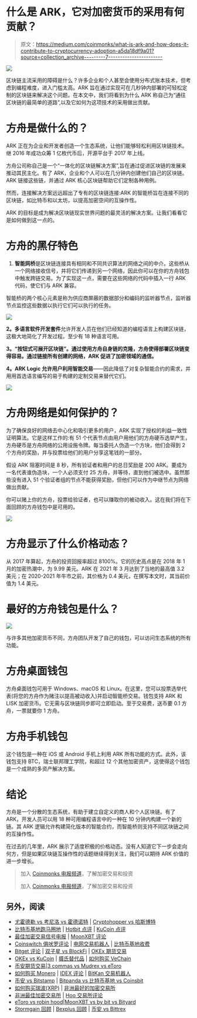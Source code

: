# 什么是 ARK，它对加密货币的采用有何贡献？

> 原文：<https://medium.com/coinmonks/what-is-ark-and-how-does-it-contribute-to-cryptocurrency-adoption-a5da18df9a01?source=collection_archive---------7----------------------->

![](img/7e1f442a6d16add2bd4ad233537b000b.png)

区块链主流采用的障碍是什么？许多企业和个人甚至会使用分布式账本技术，但考虑到编程难度，进入门槛太高。ARK 旨在通过实现可在几秒钟内部署的可轻松定制的区块链来解决这个问题。在本文中，我们将看到为什么 ARK 称自己为“通往区块链的最简单的道路”,以及它如何为这项技术的采用做出贡献。

# 方舟是做什么的？

ARK 正在为企业和开发者创造一个生态系统，让他们能够轻松利用区块链技术。继 2016 年成功众筹 1 亿枚代币后，开源平台于 2017 年上线。

方舟公司称自己是一个“一体化的区块链解决方案”,旨在通过促进区块链的发展来推动其民主化。有了 ARK，企业和个人可以在几分钟内创建他们自己的区块链。ARK 链接这些链，并通过 ARK 核心区块链帮助它们定制各种用例。

然而，连接解决方案远远超出了专有的区块链连接:ARK 的智能桥旨在连接不同的区块链，如比特币和以太坊，以提高加密空间的互操作性。

ARK 的目标是成为解决区块链现实世界问题的最灵活的解决方案。让我们看看它是如何做到这一点的。

# 方舟的黑仔特色

1.  **智能网桥**是区块链连接具有相同和不同共识算法的网络之间的中介。这些桥从一个网络接收信号，并将它们传递到另一个网络，因此你可以在你的方舟钱包中触发跨链交易。为了实现这一点，需要在这些网络的代码中插入一行 ARK 代码，使它们与 ARK 兼容。

智能桥的两个核心元素是称为供应商屏蔽的数据部分和编码的监听器节点，监听器节点监控这些数据以执行它们可以执行的任务。

![](img/417a0bc0b12510ab033fddebc769a7c1.png)

**2。多语言软件开发套件**允许开发人员在他们已经知道的编程语言上构建区块链，这极大地简化了开发过程。至少有 18 种语言可用。

**3。“按钮式可展开区块链”。通过使用方舟自身链的克隆，方舟使得部署区块链变得容易。通过链接所有创建的网络，ARK 促进了加密领域的通信。**

**4。ARK Logic 允许用户利用智能交易**——因此降低了对复杂智能合约的需求，并用用首选语言编写的易于构建的定制交易来替代它们。

![](img/395da3799f9e89953dd51ad492015a20.png)

# 方舟网络是如何保护的？

为了确保良好的网络去中心化和吸引更多的用户，ARK 实现了授权的利益一致性证明算法。它是这样工作的:有 51 个代表节点由用户用他们的方舟硬币选举产生，方舟硬币是方舟网络的公用设施令牌。每当委托人伪造一个方块，他们会得到 2 个方舟的奖励，并与投票给他们的用户分享这笔钱的一部分。

假设 ARK 阻塞时间是 8 秒，所有验证者和用户的总日奖励是 200 ARK。要成为一名代表谁伪造块，一个人必须支付 25 方舟，并等待，直到他们被选中。虽然那些没有进入 51 个验证者组的节点不能获得奖励，但他们可以作为中继节点为网络做出贡献。

你可以赌上你的方舟，投票给验证者，也可以赚取你的被动收入。这在我们将在下面回顾的方舟钱包中是可用的。

![](img/f086cc917a91387be401234141ac2590.png)

# 方舟显示了什么价格动态？

从 2017 年算起，方舟的投资回报率超过 8100%。它的历史高点是在 2018 年 1 月的加密热潮中，为 9.99 美元。ARK 在 2021 年 3 月达到了当地的最高值 3.2 美元；在 2020-2021 年牛市之前，其价格为 0.4 美元，在撰写本文时，其当前价值为 1.4 美元。

# 最好的方舟钱包是什么？

![](img/394f1e0cfa83a08cd8a1273de21d21ba.png)

与许多其他加密货币不同，方舟团队开发了自己的钱包，可以访问生态系统的所有功能。

# 方舟桌面钱包

方舟桌面钱包可用于 Windows、macOS 和 Linux。在这里，您可以投票选举代表(将您的方舟作为赌注以提高被动收入)并启动智能桥交易。钱包支持 ARK 和 LISK 加密货币。它无需与区块链同步即可立即启动。至于交易费，送币要 0.1 方舟，一票就要你 1 方舟。

# 方舟手机钱包

这个钱包是一种在 iOS 或 Android 手机上利用 ARK 所有功能的方式。此外，该钱包支持 BTC，瑞士联邦理工学院，和超过 12 个其他加密资产，这使得这个钱包是一个成熟的多资产解决方案。

# 结论

方舟是一个分散的生态系统，有助于建立自定义的商人和个人区块链。有了 ARK，开发人员可以用 18 种可用编程语言中的一种在 10 分钟内构建一个新的链。其 ARK 逻辑允许构建简化版本的智能合约，而智能桥则支持不同区块链之间的互操作性。

在过去的几年里，ARK 展示了适度积极的价格动态。没有人知道它下一步会走向何方，但是如果区块链互操作性的话题继续得到关注，我们可以期待 ARK 价值的进一步增长。

> 加入 [Coinmonks 电报频道](https://t.me/coincodecap)，了解加密交易和投资
> 
> 加入 [Coinmonks 电报频道](https://t.me/coincodecap)，了解加密交易和投资

## 另外，阅读

*   [尤霍德勒 vs 考尼洛 vs 霍德诺特](/coinmonks/youhodler-vs-coinloan-vs-hodlnaut-b1050acde55a) | [Cryptohopper vs 哈斯博特](https://blog.coincodecap.com/cryptohopper-vs-haasbot)
*   [比特币基地跑马圈地](https://blog.coincodecap.com/coinbase-staking) | [Hotbit 点评](/coinmonks/hotbit-review-cd5bec41dafb) | [KuCoin 点评](https://blog.coincodecap.com/kucoin-review)
*   [最佳加密交易信号电报](/coinmonks/best-crypto-signals-telegram-5785cdbc4b2b) | [MoonXBT 评论](/coinmonks/moonxbt-review-6e4ab26d037)
*   [Coinswitch 俱吠罗评论](/coinmonks/coinswitch-kuber-review-1a8dc5c7a739) | [电网交易机器人](https://blog.coincodecap.com/grid-trading) | [比特币基地收费](/coinmonks/coinbase-fees-831e77d4f2c5)
*   [Bitget 评论](https://blog.coincodecap.com/bitget-review) | [双子星 vs BlockFi](https://blog.coincodecap.com/gemini-vs-blockfi) | [OKEx 期货交易](https://blog.coincodecap.com/okex-futures-trading)
*   [OKEx vs KuCoin](https://blog.coincodecap.com/okex-kucoin) | [摄氏替代品](https://blog.coincodecap.com/celsius-alternatives) | [如何购买 VeChain](https://blog.coincodecap.com/buy-vechain)
*   [币安期货交易](https://blog.coincodecap.com/binance-futures-trading)|[3 commas vs Mudrex vs eToro](https://blog.coincodecap.com/mudrex-3commas-etoro)
*   [如何购买 Monero](https://blog.coincodecap.com/buy-monero) | [IDEX 评论](https://blog.coincodecap.com/idex-review) | [BitKan 交易机器人](https://blog.coincodecap.com/bitkan-trading-bot)
*   [币安 vs Bitstamp](https://blog.coincodecap.com/binance-vs-bitstamp) | [Bitpanda vs 比特币基地 vs Coinsbit](https://blog.coincodecap.com/bitpanda-coinbase-coinsbit)
*   [如何购买瑞波(XRP)](https://blog.coincodecap.com/buy-ripple-india) | [非洲最好的加密交易所](https://blog.coincodecap.com/crypto-exchange-africa)
*   [非洲最佳加密交易所](https://blog.coincodecap.com/crypto-exchange-africa) | [Hoo 交易所评论](https://blog.coincodecap.com/hoo-exchange-review)
*   [eToro vs robin hood](https://blog.coincodecap.com/etoro-robinhood)|[MoonXBT vs by bit vs Bityard](https://blog.coincodecap.com/bybit-bityard-moonxbt)
*   [Stormgain 回顾](https://blog.coincodecap.com/stormgain-review) | [Bexplus 回顾](https://blog.coincodecap.com/bexplus-review) | [币安 vs Bittrex](https://blog.coincodecap.com/binance-vs-bittrex)